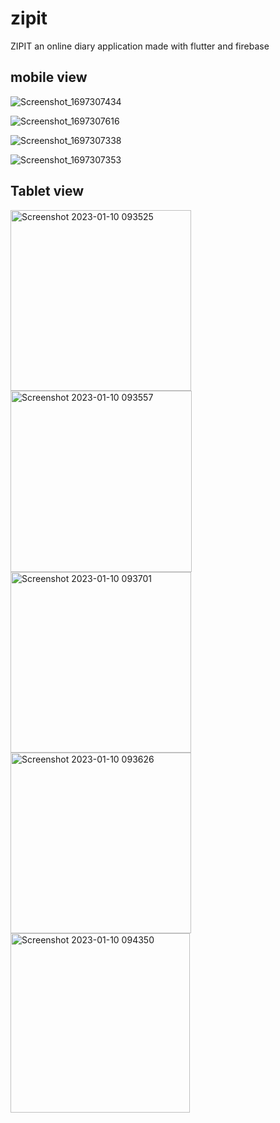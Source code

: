 # zipit

ZIPIT an online diary application made with flutter and firebase

## mobile view
![Screenshot_1697307434](https://github.com/Tosin2289/ZIPIT/assets/66890167/8b1e0106-e244-44c2-aa38-ccc04282fc5e)

![Screenshot_1697307616](https://github.com/Tosin2289/ZIPIT/assets/66890167/61120f39-faf9-413c-b3f5-0141b2f51410)

![Screenshot_1697307338](https://github.com/Tosin2289/ZIPIT/assets/66890167/885df26f-7322-426a-b47e-6943d9f1d7c4)

![Screenshot_1697307353](https://github.com/Tosin2289/ZIPIT/assets/66890167/b5870a96-f8a9-4909-b1a4-2041143c5845)

## Tablet view

<img width="289" alt="Screenshot 2023-01-10 093525" src="https://user-images.githubusercontent.com/66890167/211505050-6d559b35-381e-4255-bc7a-1a456abcb1dd.png">

<img width="290" alt="Screenshot 2023-01-10 093557" src="https://user-images.githubusercontent.com/66890167/211505131-797ec0c4-fc3d-49fb-a45f-01919840af92.png">

<img width="289" alt="Screenshot 2023-01-10 093701" src="https://user-images.githubusercontent.com/66890167/211505181-69259c77-b699-4d4f-91c7-430f9724b374.png">

<img width="289" alt="Screenshot 2023-01-10 093626" src="https://user-images.githubusercontent.com/66890167/211505249-6a396267-64e9-4573-b602-571dc21175bb.png">

<img width="287" alt="Screenshot 2023-01-10 094350" src="https://user-images.githubusercontent.com/66890167/211505281-66c22394-8e61-4b17-9be1-a6eeefdc4ce9.png">


